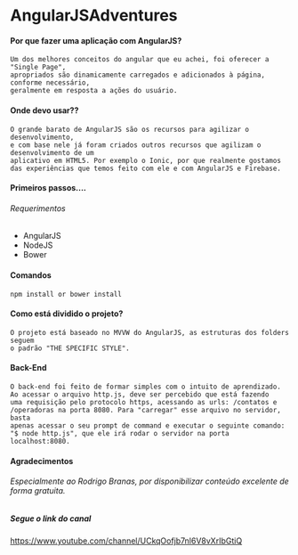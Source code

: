 # AngularJSAdventures

#### Por que fazer uma aplicação com AngularJS?
    Um dos melhores conceitos do angular que eu achei, foi oferecer a "Single Page",
    apropriados são dinamicamente carregados e adicionados à página, conforme necessário,
    geralmente em resposta a ações do usuário.
    
#### Onde devo usar??
    O grande barato de AngularJS são os recursos para agilizar o desenvolvimento, 
    e com base nele já foram criados outros recursos que agilizam o desenvolvimento de um
    aplicativo em HTML5. Por exemplo o Ionic, por que realmente gostamos das experiências que temos feito com ele e com AngularJS e Firebase.
    
#### Primeiros passos....
  <h6>Requerimentos</h6>
    <ul>
        <li>AngularJS</li>
        <li>NodeJS</li>
        <li>Bower</li>
    </ul>

#### Comandos
    npm install or bower install
    
#### Como está dividido o projeto?
    O projeto está baseado no MVVW do AngularJS, as estruturas dos folders seguem
    o padrão "THE SPECIFIC STYLE".
    
#### Back-End <Node JS>
    O back-end foi feito de formar simples com o intuito de aprendizado.
    Ao acessar o arquivo http.js, deve ser percebido que está fazendo
    uma requisição pelo protocolo https, acessando as urls: /contatos e
    /operadoras na porta 8080. Para "carregar" esse arquivo no servidor, basta
    apenas acessar o seu prompt de command e executar o seguinte comando: 
    "$ node http.js", que ele irá rodar o servidor na porta localhost:8080.
    
#### Agradecimentos
   
   <h6>Especialmente ao Rodrigo Branas, por disponibilizar conteúdo excelente de forma
   gratuita.</h6>
   
##### Segue o link do canal 
 https://www.youtube.com/channel/UCkqOofjb7nl6V8vXrIbGtiQ